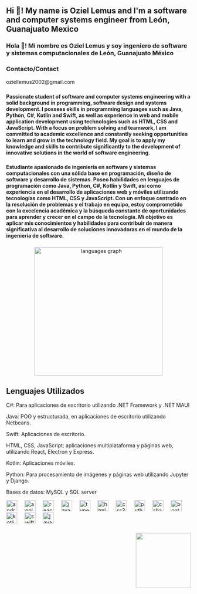 <h2 align="left">Hi 👋! My name is Oziel Lemus and I'm a software and computer systems engineer from León, Guanajuato Mexico</h2>

###

<h3 align="left">Hola 👋! Mi nombre es Oziel Lemus y soy ingeniero de software y sistemas computacionales de León, Guanajuato México</h3>

###

<h3 align="left">Contacto/Contact</h3>
<p>oziellemus2002@gmail.com</p>

###

<h4 align="left">Passionate student of software and computer systems engineering with a solid background in programming, software design and systems development. I possess skills in programming languages such as Java, Python, C#, Kotlin and Swift, as well as experience in web and mobile application development using technologies such as HTML, CSS and JavaScript. With a focus on problem solving and teamwork, I am committed to academic excellence and constantly seeking opportunities to learn and grow in the technology field. My goal is to apply my knowledge and skills to contribute significantly to the development of innovative solutions in the world of software engineering.</h4>

###

<h4 align="left">Estudiante apasionado de ingeniería en software y sistemas computacionales con una sólida base en programación, diseño de software y desarrollo de sistemas. Poseo habilidades en lenguajes de programación como Java, Python, C#, Kotlin y Swift, así como experiencia en el desarrollo de aplicaciones web y móviles utilizando tecnologías como HTML, CSS y JavaScript. Con un enfoque centrado en la resolución de problemas y el trabajo en equipo, estoy comprometido con la excelencia académica y la búsqueda constante de oportunidades para aprender y crecer en el campo de la tecnología. Mi objetivo es aplicar mis conocimientos y habilidades para contribuir de manera significativa al desarrollo de soluciones innovadoras en el mundo de la ingeniería de software.</h4>

###

<div align="center">
  <img src="https://github-readme-stats.vercel.app/api/top-langs?username=OzielLM&locale=en&hide_title=false&card_width=320&langs_count=5&theme=dracula&hide_border=false" height="350" alt="languages graph"  />
</div>

###

<div align="left">
  <h2>Lenguajes Utilizados</h2>
  <p>C#: Para aplicaciones de escritorio utilizando .NET Framework y .NET MAUI</p>
  <p>Java: POO y estructurada, en aplicaciones de escritorio utilizando Netbeans.</p>
  <p>Swift: Aplicaciones de escritorio.</p>
  <p>HTML, CSS, JavaScript: aplicaciones multiplataforma y páginas web, utilizando React, Electron y Express.</p>
  <p>Kotlin: Aplicaciones móviles.</p>
  <p>Python: Para procesamiento de imágenes y páginas web utilizando Jupyter y Django.</p>
  <p>Bases de datos: MySQL y SQL server</p>
  <img src="https://cdn.jsdelivr.net/gh/devicons/devicon/icons/android/android-original.svg" height="30" alt="android logo"  />
  <img width="12" />
  <img src="https://cdn.jsdelivr.net/gh/devicons/devicon/icons/apple/apple-original.svg" height="30" alt="apple logo"  />
  <img width="12" />
  <img src="https://cdn.jsdelivr.net/gh/devicons/devicon/icons/react/react-original.svg" height="30" alt="react logo"  />
  <img width="12" />
  <img src="https://cdn.jsdelivr.net/gh/devicons/devicon/icons/javascript/javascript-original.svg" height="30" alt="javascript logo"  />
  <img width="12" />
  <img src="https://cdn.jsdelivr.net/gh/devicons/devicon/icons/typescript/typescript-original.svg" height="30" alt="typescript logo"  />
  <img width="12" />
  <img src="https://cdn.jsdelivr.net/gh/devicons/devicon/icons/html5/html5-original.svg" height="30" alt="html5 logo"  />
  <img width="12" />
  <img src="https://cdn.jsdelivr.net/gh/devicons/devicon/icons/css3/css3-original.svg" height="30" alt="css3 logo"  />
  <img width="12" />
  <img src="https://cdn.jsdelivr.net/gh/devicons/devicon/icons/python/python-original.svg" height="30" alt="python logo"  />
  <img width="12" />
  <img src="https://cdn.jsdelivr.net/gh/devicons/devicon/icons/csharp/csharp-original.svg" height="30" alt="csharp logo"  />
  <img width="12" />
  <img src="https://cdn.jsdelivr.net/gh/devicons/devicon/icons/bootstrap/bootstrap-original.svg" height="30" alt="bootstrap logo"  />
  <img width="12" />
  <img src="https://cdn.jsdelivr.net/gh/devicons/devicon/icons/kotlin/kotlin-original.svg" height="30" alt="kotlin logo"  />
  <img width="12" />
  <img src="https://cdn.jsdelivr.net/gh/devicons/devicon/icons/swift/swift-original.svg" height="30" alt="swift logo"  />
  <img width="12" />
  <img src="https://cdn.jsdelivr.net/gh/devicons/devicon/icons/java/java-original.svg" height="30" alt="java logo"  />
</div>

###

<img align="right" height="150" src="https://cdn.dribbble.com/users/603800/screenshots/4569474/dribbble-code.gif"  />

###
